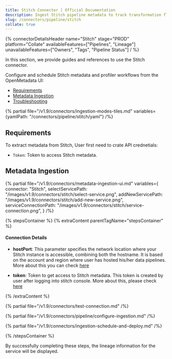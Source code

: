 ```yaml
---
title: Stitch Connector | Official Documentation
description: Ingest Stitch pipeline metadata to track transformation flow and manage operational lineage.
slug: /connectors/pipeline/stitch
collate: true
---
```


{% connectorDetailsHeader
name="Stitch"
stage="PROD"
platform="Collate"
availableFeatures=["Pipelines", "Lineage"]
unavailableFeatures=["Owners", "Tags", "Pipeline Status"]
/ %}


In this section, we provide guides and references to use the Stitch connector.

Configure and schedule Stitch metadata and profiler workflows from the OpenMetadata UI:

- [Requirements](#requirements)
- [Metadata Ingestion](#metadata-ingestion)
- [Troubleshooting](/connectors/pipeline/stitch/troubleshooting)

{% partial file="/v1.9/connectors/ingestion-modes-tiles.md" variables={yamlPath: "/connectors/pipeline/stitch/yaml"} /%}

## Requirements

To extract metadata from Stitch, User first need to crate API crednetials:
- `Token`: Token to access Stitch metadata.


## Metadata Ingestion

{% partial 
    file="/v1.9/connectors/metadata-ingestion-ui.md" 
    variables={
        connector: "Stitch", 
        selectServicePath: "/images/v1.9/connectors/stitch/select-service.png",
        addNewServicePath: "/images/v1.9/connectors/stitch/add-new-service.png",
        serviceConnectionPath: "/images/v1.9/connectors/stitch/service-connection.png",
    } 
/%}

{% stepsContainer %}
{% extraContent parentTagName="stepsContainer" %}

#### Connection Details

- **hostPort**: This parameter specifies the network location where your Stitch instance is accessible, combining both the hostname. It is based on the account and region where user has hosted his/her data pipelines. More about this you can check [here](https://www.stitchdata.com/docs/developers/import-api/api#base-urls)

- **token**: Token to get access to Stitch metadata. This token is created by user after logging into stitch console. More about this, please check [here](https://www.stitchdata.com/docs/developers/import-api/guides/quick-start#obtain-api-credentials)


{% /extraContent %}

{% partial file="/v1.9/connectors/test-connection.md" /%}

{% partial file="/v1.9/connectors/pipeline/configure-ingestion.md" /%}

{% partial file="/v1.9/connectors/ingestion-schedule-and-deploy.md" /%}

{% /stepsContainer %}

By successfully completing these steps, the lineage information for the service will be displayed.

